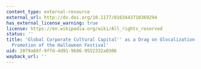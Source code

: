 ```yaml
---
content_type: external-resource
external_url: http://dx.doi.org/10.1177/0163443710369294
has_external_license_warning: true
license: https://en.wikipedia.org/wiki/All_rights_reserved
status: ''
title: 'Global Corporate Cultural Capital'' as a Drag on Glocalization: Disneyland''s
  Promotion of the Halloween Festival'
uid: 2079a68f-9ffd-4d91-9686-9552332a0306
wayback_url: ''
---
```


